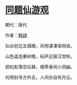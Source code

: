 # [同题仙游观](http://so.gushiwen.org/view_12416.aspx)

朝代：唐代

作者：[韩翃](http://so.gushiwen.org/author_473.aspx)

仙台初见五城楼，风物凄凄宿雨收。

山色遥连秦树晚，砧声近报汉宫秋。

疏松影落空坛静，细草香闲小洞幽。

何用别寻方外去，人间亦自有丹丘。

